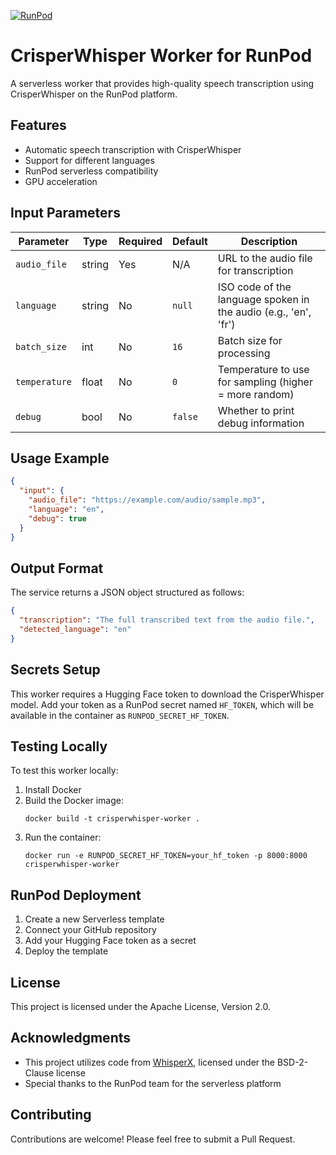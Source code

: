 [![RunPod](https://api.runpod.io/badge/kodxana/whisperx-worker)](https://www.runpod.io/console/hub/kodxana/whisperx-worker)

# CrisperWhisper Worker for RunPod

A serverless worker that provides high-quality speech transcription using CrisperWhisper on the RunPod platform.

## Features

- Automatic speech transcription with CrisperWhisper
- Support for different languages
- RunPod serverless compatibility
- GPU acceleration

## Input Parameters

| Parameter | Type | Required | Default | Description |
|---|---|---|---|---|
| `audio_file` | string | Yes | N/A | URL to the audio file for transcription |
| `language` | string | No | `null` | ISO code of the language spoken in the audio (e.g., 'en', 'fr') |
| `batch_size` | int | No | `16` | Batch size for processing |
| `temperature` | float | No | `0` | Temperature to use for sampling (higher = more random) |
| `debug` | bool | No | `false` | Whether to print debug information |

## Usage Example

```json
{
  "input": {
    "audio_file": "https://example.com/audio/sample.mp3",
    "language": "en",
    "debug": true
  }
}
```

## Output Format

The service returns a JSON object structured as follows:

```json
{
  "transcription": "The full transcribed text from the audio file.",
  "detected_language": "en"
}
```

## Secrets Setup

This worker requires a Hugging Face token to download the CrisperWhisper model. Add your token as a RunPod secret named `HF_TOKEN`, which will be available in the container as `RUNPOD_SECRET_HF_TOKEN`.

## Testing Locally

To test this worker locally:

1. Install Docker
2. Build the Docker image:
   ```
   docker build -t crisperwhisper-worker .
   ```
3. Run the container:
   ```
   docker run -e RUNPOD_SECRET_HF_TOKEN=your_hf_token -p 8000:8000 crisperwhisper-worker
   ```

## RunPod Deployment

1. Create a new Serverless template
2. Connect your GitHub repository
3. Add your Hugging Face token as a secret
4. Deploy the template

## License

This project is licensed under the Apache License, Version 2.0.

## Acknowledgments

- This project utilizes code from [WhisperX](https://github.com/m-bain/whisperX), licensed under the BSD-2-Clause license
- Special thanks to the RunPod team for the serverless platform

## Contributing

Contributions are welcome! Please feel free to submit a Pull Request.
